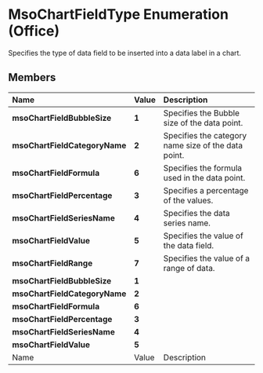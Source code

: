 
# MsoChartFieldType Enumeration (Office)

Specifies the type of data field to be inserted into a data label in a chart.


## Members



|**Name**|**Value**|**Description**|
|:-----|:-----|:-----|
|**msoChartFieldBubbleSize**|**1**|Specifies the Bubble size of the data point.|
|**msoChartFieldCategoryName**|**2**|Specifies the category name size of the data point.|
|**msoChartFieldFormula**|**6**|Specifies the formula used in the data point.|
|**msoChartFieldPercentage**|**3**|Specifies a percentage of the values.|
|**msoChartFieldSeriesName**|**4**|Specifies the data series name.|
|**msoChartFieldValue**|**5**|Specifies the value of the data field.|
|**msoChartFieldRange**|**7**|Specifies the value of a range of data.|
|**msoChartFieldBubbleSize**|**1**||
|**msoChartFieldCategoryName**|**2**||
|**msoChartFieldFormula**|**6**||
|**msoChartFieldPercentage**|**3**||
|**msoChartFieldSeriesName**|**4**||
|**msoChartFieldValue**|**5**||
|Name|Value|Description|
